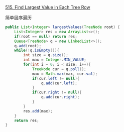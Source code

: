 [515. Find Largest Value in Each Tree Row](https://leetcode.com/problems/find-largest-value-in-each-tree-row/)

简单层序遍历

```java
public List<Integer> largestValues(TreeNode root) {
    List<Integer> res = new ArrayList<>();
    if(root == null) return res;
    Queue<TreeNode> q = new LinkedList<>();
    q.add(root);
    while(!q.isEmpty()){
        int size = q.size();
        int max = Integer.MIN_VALUE;
        for(int i = 0; i < size; i++){
            TreeNode cur = q.poll();
            max = Math.max(max, cur.val);
            if(cur.left != null){
                q.add(cur.left);
            }
            if(cur.right != null){
                q.add(cur.right);
            }
        }
        res.add(max);
    }
    return res;
}
```

